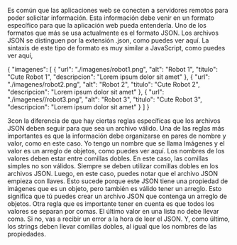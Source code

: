  Es común que las aplicaciones web se conecten a servidores remotos para poder solicitar información. Esta información debe venir en un formato específico para que la aplicación web pueda entenderla. Uno de los formatos que más se usa actualmente es el formato JSON. Los archivos JSON se distinguen por la extensión .json, como puedes ver aquí. La sintaxis de este tipo de formato es muy similar a JavaScript, como puedes ver aquí, 
 
 
 {
    "imagenes": [
      {
        "url": "./imagenes/robot1.png",
        "alt": "Robot 1",
        "titulo": "Cute Robot 1",
        "descripcion": "Lorem ipsum dolor sit amet"
      },
      {
        "url": "./imagenes/robot2.png",
        "alt": "Robot 2",
        "titulo": "Cute Robot 2",
        "descripcion": "Lorem ipsum dolor sit amet"
      },
      {
        "url": "./imagenes//robot3.png",
        "alt": "Robot 3",
        "titulo": "Cute Robot 3",
        "descripcion": "Lorem ipsum dolor sit amet"
      }
    ]
  }
  
 
 
 
 
 
 3con la diferencia de que hay ciertas reglas específicas que los archivos JSON deben seguir para que sea un archivo válido. Una de las reglas más importantes es que la información debe organizarse en pares de nombre y valor, como en este caso. Yo tengo un nombre que se llama Imágenes y el valor es un arreglo de objetos, como puedes ver aquí. Los nombres de los valores deben estar entre comillas dobles. En este caso, las comillas simples no son válidos. Siempre se deben utilizar comillas dobles en los archivos JSON. Luego, en este caso, puedes notar que el archivo JSON empieza con llaves. Esto sucede porque este JSON tiene una propiedad de imágenes que es un objeto, pero también es válido tener un arreglo. Esto significa que tú puedes crear un archivo JSON que contenga un arreglo de objetos. Otra regla que es importante tener en cuenta es que todos los valores se separan por comas. El último valor en una lista no debe llevar coma. Si no, vas a recibir un error a la hora de leer el JSON. Y, como último, los strings deben llevar comillas dobles, al igual que los nombres de las propiedades. 